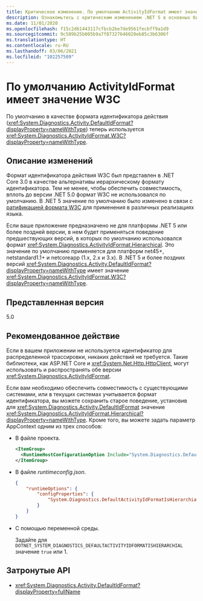```yaml
---
title: Критическое изменение. По умолчанию ActivityIdFormat имеет значение W3C
description: Ознакомьтесь с критическим изменением .NET 5 в основных библиотеках .NET, где ActivityIdFormat по умолчанию теперь имеет значение W3C.
ms.date: 11/01/2020
ms.openlocfilehash: f15c2d61443117cfbcb2be7de9561fecbff9a1d9
ms.sourcegitcommit: 9c589b25b005b9a7f87327646020eb85c3b6306f
ms.translationtype: HT
ms.contentlocale: ru-RU
ms.lasthandoff: 03/06/2021
ms.locfileid: "102257509"
---
```

# <a name="default-activityidformat-is-w3c"></a>По умолчанию ActivityIdFormat имеет значение W3C

По умолчанию в качестве формата идентификатора действия (<xref:System.Diagnostics.Activity.DefaultIdFormat?displayProperty=nameWithType>) теперь используется <xref:System.Diagnostics.ActivityIdFormat.W3C?displayProperty=nameWithType>.

## <a name="change-description"></a>Описание изменений

Формат идентификатора действия W3C был представлен в .NET Core 3.0 в качестве альтернативы иерархическому формату идентификатора. Тем не менее, чтобы обеспечить совместимость, вплоть до версии .NET 5.0 формат W3C не использовался по умолчанию. В .NET 5 значение по умолчанию было изменено в связи с [ратификацией формата W3C](https://www.w3.org/TR/trace-context/) для применения в различных реализациях языка.

Если ваше приложение предназначено не для платформы .NET 5 или более поздней версии, в нем будет применяться поведение предшествующих версий, в которых по умолчанию использовался формат <xref:System.Diagnostics.ActivityIdFormat.Hierarchical>. Это значение по умолчанию применяется для платформ net45+, netstandard1.1+ и netcoreapp (1.x, 2.x и 3.x). В .NET 5 и более поздних версий <xref:System.Diagnostics.Activity.DefaultIdFormat?displayProperty=nameWithType> имеет значение <xref:System.Diagnostics.ActivityIdFormat.W3C?displayProperty=nameWithType>.

## <a name="version-introduced"></a>Представленная версия

5.0

## <a name="recommended-action"></a>Рекомендованное действие

Если в вашем приложении не используется идентификатор для распределенной трассировки, никаких действий не требуется. Такие библиотеки, как ASP.NET Core и <xref:System.Net.Http.HttpClient>, могут использовать и распространять обе версии <xref:System.Diagnostics.ActivityIdFormat>.

Если вам необходимо обеспечить совместимость с существующими системами, или в текущих системах учитывается формат идентификатора, вы можете сохранить старое поведение, установив для <xref:System.Diagnostics.Activity.DefaultIdFormat> значение <xref:System.Diagnostics.ActivityIdFormat.Hierarchical?displayProperty=nameWithType>. Кроме того, вы можете задать параметр AppContext одним из трех способов:

- В файле проекта.

  ```xml
  <ItemGroup>
    <RuntimeHostConfigurationOption Include="System.Diagnostics.DefaultActivityIdFormatIsHierarchial" Value="true" />
  </ItemGroup>
  ```

- В файле *runtimeconfig.json*.

  ```json
  {
      "runtimeOptions": {
          "configProperties": {
              "System.Diagnostics.DefaultActivityIdFormatIsHierarchial": true
          }
      }
  }
  ```

- С помощью переменной среды.

  Задайте для `DOTNET_SYSTEM_DIAGNOSTICS_DEFAULTACTIVITYIDFORMATISHIERARCHIAL` значение `true` или 1.

## <a name="affected-apis"></a>Затронутые API

- <xref:System.Diagnostics.Activity.DefaultIdFormat?displayProperty=fullName>

<!--

### Category

Core .NET libraries

### Affected APIs

- `P:System.Diagnostics.Activity.DefaultIdFormat`

-->
